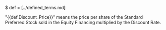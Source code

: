 $ def = [../defined_terms.md]

"{{def.Discount_Price}}" means the price per share of the Standard Preferred Stock sold in the Equity Financing multiplied by the Discount Rate.